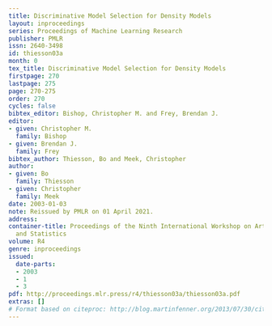 ```yaml
---
title: Discriminative Model Selection for Density Models
layout: inproceedings
series: Proceedings of Machine Learning Research
publisher: PMLR
issn: 2640-3498
id: thiesson03a
month: 0
tex_title: Discriminative Model Selection for Density Models
firstpage: 270
lastpage: 275
page: 270-275
order: 270
cycles: false
bibtex_editor: Bishop, Christopher M. and Frey, Brendan J.
editor:
- given: Christopher M.
  family: Bishop
- given: Brendan J.
  family: Frey
bibtex_author: Thiesson, Bo and Meek, Christopher
author:
- given: Bo
  family: Thiesson
- given: Christopher
  family: Meek
date: 2003-01-03
note: Reissued by PMLR on 01 April 2021.
address:
container-title: Proceedings of the Ninth International Workshop on Artificial Intelligence
  and Statistics
volume: R4
genre: inproceedings
issued:
  date-parts:
  - 2003
  - 1
  - 3
pdf: http://proceedings.mlr.press/r4/thiesson03a/thiesson03a.pdf
extras: []
# Format based on citeproc: http://blog.martinfenner.org/2013/07/30/citeproc-yaml-for-bibliographies/
---
```


